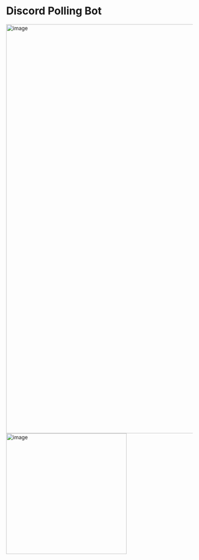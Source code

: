# Discord Polling Bot
<img width="1101" alt="image" src="https://user-images.githubusercontent.com/50648660/192076596-8f15c39a-5edc-4857-a85b-b2ca2b8e2a98.png">

<img width="325" alt="image" src="https://user-images.githubusercontent.com/50648660/192076578-7b48cd9b-00b7-4142-b1ec-67498a881428.png">
